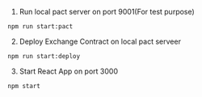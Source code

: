 1. Run local pact server on port 9001(For test purpose)

`npm run start:pact`

2. Deploy Exchange Contract on local pact serveer

`npm run start:deploy`

3. Start React App on port 3000

`npm start`
